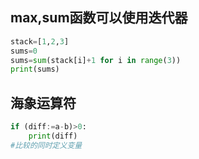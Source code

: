 ## max,sum函数可以使用迭代器
```python
stack=[1,2,3]
sums=0
sums=sum(stack[i]+1 for i in range(3))
print(sums)
```
## 海象运算符
```python
if (diff:=a-b)>0:
    print(diff)
#比较的同时定义变量
```
